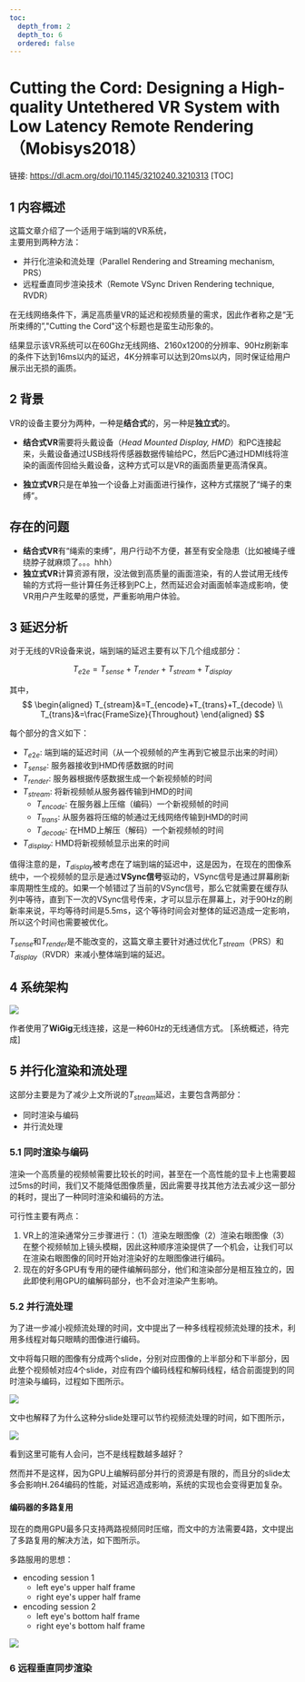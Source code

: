 ```yaml
---
toc:
  depth_from: 2
  depth_to: 6
  ordered: false
---
```

# Cutting the Cord: Designing a High-quality Untethered VR System with Low Latency Remote Rendering （Mobisys2018）

链接: https://dl.acm.org/doi/10.1145/3210240.3210313
[TOC]
## 1 内容概述

这篇文章介绍了一个适用于端到端的VR系统，  
主要用到两种方法：
- 并行化渲染和流处理（Parallel Rendering and Streaming mechanism, PRS）
- 远程垂直同步渲染技术（Remote VSync Driven Rendering technique, RVDR）    

在无线网络条件下，满足高质量VR的延迟和视频质量的需求，因此作者称之是“无所束缚的”,"Cutting the Cord"这个标题也是蛮生动形象的。

结果显示该VR系统可以在60Ghz无线网络、2160x1200的分辨率、90Hz刷新率的条件下达到16ms以内的延迟，4K分辨率可以达到20ms以内，同时保证给用户展示出无损的画质。

## 2 背景
VR的设备主要分为两种，一种是**结合式**的，另一种是**独立式**的。

- **结合式VR**需要将头戴设备（*Head Mounted Display, HMD*）和PC连接起来，头戴设备通过USB线将传感器数据传输给PC，然后PC通过HDMI线将渲染的画面传回给头戴设备，这种方式可以是VR的画面质量更高清保真。

- **独立式VR**只是在单独一个设备上对画面进行操作，这种方式摆脱了“绳子的束缚”。

## 存在的问题

- **结合式VR**有“绳索的束缚”，用户行动不方便，甚至有安全隐患（比如被绳子缠绕脖子就麻烦了。。。hhh）
- **独立式VR**计算资源有限，没法做到高质量的画面渲染，有的人尝试用无线传输的方式将一些计算任务迁移到PC上，然而延迟会对画面帧率造成影响，使VR用户产生眩晕的感觉，严重影响用户体验。


## 3 延迟分析

对于无线的VR设备来说，端到端的延迟主要有以下几个组成部分：

$$
T_{e2e}=T_{sense}+T_{render}+T_{stream}+T_{display}
$$

其中，
$$
\begin{aligned}
T_{stream}&=T_{encode}+T_{trans}+T_{decode} \\
T_{trans}&=\frac{FrameSize}{Throughout}
\end{aligned}
$$

每个部分的含义如下：  

- $T_{e2e}$: 端到端的延迟时间（从一个视频帧的产生再到它被显示出来的时间）
- $T_{sense}$: 服务器接收到HMD传感数据的时间
- $T_{render}$: 服务器根据传感数据生成一个新视频帧的时间
- $T_{stream}$: 将新视频帧从服务器传输到HMD的时间
    - $T_{encode}$: 在服务器上压缩（编码）一个新视频帧的时间
    - $T_{trans}$: 从服务器将压缩的帧通过无线网络传输到HMD的时间
    - $T_{decode}$: 在HMD上解压（解码）一个新视频帧的时间
- $T_{display}$: HMD将新视频帧显示出来的时间  

值得注意的是，$T_{display}$被考虑在了端到端的延迟中，这是因为，在现在的图像系统中，一个视频帧的显示是通过**VSync信号**驱动的，VSync信号是通过屏幕刷新率周期性生成的。如果一个帧错过了当前的VSync信号，那么它就需要在缓存队列中等待，直到下一次的VSync信号传来，才可以显示在屏幕上，对于90Hz的刷新率来说，平均等待时间是5.5ms，这个等待时间会对整体的延迟造成一定影响，所以这个时间也需要被优化。

$T_{sense}$和$T_{render}$是不能改变的，这篇文章主要针对通过优化$T_{stream}$（PRS）和$T_{display}$（RVDR）来减小整体端到端的延迟。

## 4 系统架构
![](imgs/system.png)

作者使用了**WiGig**无线连接，这是一种60Hz的无线通信方式。
[系统概述，待完成]

## 5 并行化渲染和流处理

这部分主要是为了减少上文所说的$T_{stream}$延迟，主要包含两部分：
- 同时渲染与编码
- 并行流处理

### 5.1 同时渲染与编码

渲染一个高质量的视频帧需要比较长的时间，甚至在一个高性能的显卡上也需要超过5ms的时间，我们又不能降低图像质量，因此需要寻找其他方法去减少这一部分的耗时，提出了一种同时渲染和编码的方法。

可行性主要有两点：
1. VR上的渲染通常分三步骤进行：（1）渲染左眼图像（2）渲染右眼图像（3）在整个视频帧加上镜头模糊，因此这种顺序渲染提供了一个机会，让我们可以在渲染右眼图像的同时开始对渲染好的左眼图像进行编码。
2. 现在的好多GPU有专用的硬件编解码部分，他们和渲染部分是相互独立的，因此即使利用GPU的编解码部分，也不会对渲染产生影响。

### 5.2 并行流处理

为了进一步减小视频流处理的时间，文中提出了一种多线程视频流处理的技术，利用多线程对每只眼睛的图像进行编码。

文中将每只眼的图像有分成两个slide，分别对应图像的上半部分和下半部分，因此整个视频帧对应4个slide，对应有四个编码线程和解码线程，结合前面提到的同时渲染与编码，过程如下图所示。

![](imgs/f2.png)

文中也解释了为什么这种分slide处理可以节约视频流处理的时间，如下图所示，

![](imgs/f3.png)

看到这里可能有人会问，岂不是线程数越多越好？

然而并不是这样，因为GPU上编解码部分并行的资源是有限的，而且分的slide太多会影响H.264编码的性能，对延迟造成影响，系统的实现也会变得更加复杂。

#### 编码器的多路复用

现在的商用GPU最多只支持两路视频同时压缩，而文中的方法需要4路，文中提出了多路复用的解决方法，如下图所示。

多路服用的思想：


- encoding session 1
    - left eye's upper half frame 
    - right eye's upper half frame 
- encoding session 2
    - left eye's bottom half frame 
    - right eye's bottom half frame 

![](imgs/f4.png)

### 6 远程垂直同步渲染

